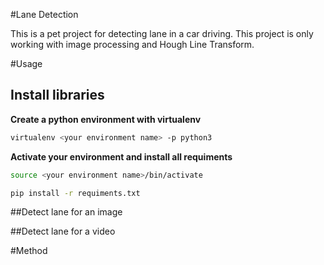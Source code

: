 #Lane Detection 

This is a pet project for detecting lane in a car driving. This project is only working with image processing and Hough Line Transform.

#Usage 

## Install libraries 
**Create a python environment with virtualenv**
```bash
virtualenv <your environment name> -p python3
```

**Activate your environment and install all requiments**

```bash
source <your environment name>/bin/activate
```

```bash
pip install -r requiments.txt
```

##Detect lane for an image 

##Detect lane for a video

#Method
